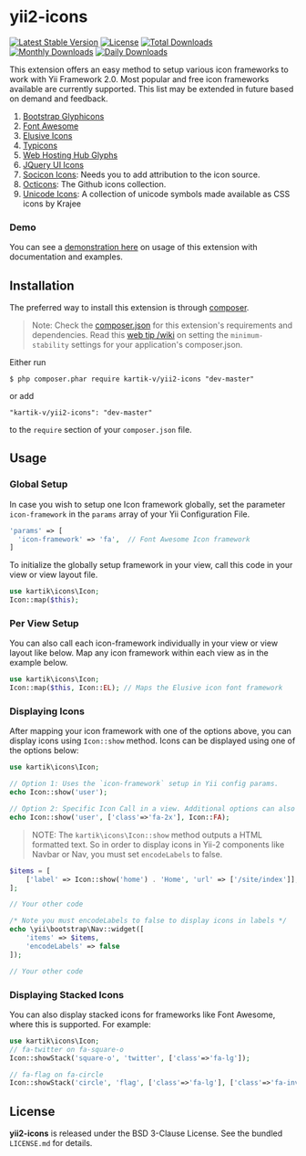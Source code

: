 yii2-icons
==========

[![Latest Stable Version](https://poser.pugx.org/kartik-v/yii2-icons/v/stable.svg)](https://packagist.org/packages/kartik-v/yii2-icons)
[![License](https://poser.pugx.org/kartik-v/yii2-icons/license.svg)](https://packagist.org/packages/kartik-v/yii2-icons)
[![Total Downloads](https://poser.pugx.org/kartik-v/yii2-icons/downloads.svg)](https://packagist.org/packages/kartik-v/yii2-icons)
[![Monthly Downloads](https://poser.pugx.org/kartik-v/yii2-icons/d/monthly.png)](https://packagist.org/packages/kartik-v/yii2-icons)
[![Daily Downloads](https://poser.pugx.org/kartik-v/yii2-icons/d/daily.png)](https://packagist.org/packages/kartik-v/yii2-icons)

This extension offers an easy method to setup various icon frameworks to work with Yii Framework 2.0. Most popular and free icon frameworks available are currently supported. This list may be extended in future based on demand and feedback.

1. [Bootstrap Glyphicons](http://getbootstrap.com/components/#glyphicons)
1. [Font Awesome](http://fortawesome.github.io/Font-Awesome/)
2. [Elusive Icons](http://shoestrap.org/downloads/elusive-icons-webfont/)
3. [Typicons](http://typicons.com/)
4. [Web Hosting Hub Glyphs](http://www.webhostinghub.com/glyphs/)
5. [JQuery UI Icons](http://api.jqueryui.com/theming/icons/)
6. [Socicon Icons](http://www.socicon.com/): Needs you to add attribution to the icon source.
7. [Octicons](https://octicons.github.com/): The Github icons collection.
8. [Unicode Icons](http://demos.krajee.com/uni-icons/): A collection of unicode symbols made available as CSS icons by Krajee

### Demo
You can see a [demonstration here](http://demos.krajee.com/icons) on usage of this extension with documentation and examples.

## Installation

The preferred way to install this extension is through [composer](http://getcomposer.org/download/).

> Note: Check the [composer.json](https://github.com/kartik-v/yii2-icons/blob/master/composer.json) for this extension's requirements and dependencies. 
Read this [web tip /wiki](http://webtips.krajee.com/setting-composer-minimum-stability-application/) on setting the `minimum-stability` settings for your application's composer.json.

Either run

```
$ php composer.phar require kartik-v/yii2-icons "dev-master"
```

or add

```
"kartik-v/yii2-icons": "dev-master"
```

to the ```require``` section of your `composer.json` file.

## Usage

### Global Setup

In case you wish to setup one Icon framework globally, set the parameter `icon-framework` in the `params` array of your Yii Configuration File.

```php
'params' => [
  'icon-framework' => 'fa',  // Font Awesome Icon framework
]
```
To initialize the globally setup framework in your view, call this code in your view or view layout file.

```php
use kartik\icons\Icon;
Icon::map($this);  
```

### Per View Setup

You can also call each icon-framework individually in your view or view layout like below. Map any icon framework within each view as in the example below.

```php
use kartik\icons\Icon;
Icon::map($this, Icon::EL); // Maps the Elusive icon font framework
```

### Displaying Icons
After mapping your icon framework with one of the options above, you can display icons using `Icon::show` method. Icons can be displayed using one of the options below:

```php
use kartik\icons\Icon;

// Option 1: Uses the `icon-framework` setup in Yii config params. 
echo Icon::show('user'); 

// Option 2: Specific Icon Call in a view. Additional options can also be passed to style the icon.
echo Icon::show('user', ['class'=>'fa-2x'], Icon::FA); 
```

> NOTE:
> The `kartik\icons\Icon::show` method outputs a HTML formatted text. So in order to display icons in Yii-2 components like Navbar or Nav, you must set `encodeLabels` to false. 

```php
$items = [
    ['label' => Icon::show('home') . 'Home', 'url' => ['/site/index']],
];

// Your other code

/* Note you must encodeLabels to false to display icons in labels */
echo \yii\bootstrap\Nav::widget([
    'items' => $items,
    'encodeLabels' => false
]);

// Your other code
```

### Displaying Stacked Icons
You can also display stacked icons for frameworks like Font Awesome, where this is supported. For example:

```php
use kartik\icons\Icon;
// fa-twitter on fa-square-o
Icon::showStack('square-o', 'twitter', ['class'=>'fa-lg']);

// fa-flag on fa-circle
Icon::showStack('circle', 'flag', ['class'=>'fa-lg'], ['class'=>'fa-inverse']);
```


## License

**yii2-icons** is released under the BSD 3-Clause License. See the bundled `LICENSE.md` for details.